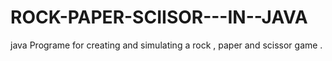 # ROCK-PAPER-SCIISOR---IN--JAVA
java Programe for creating and simulating a rock , paper and scissor game .
